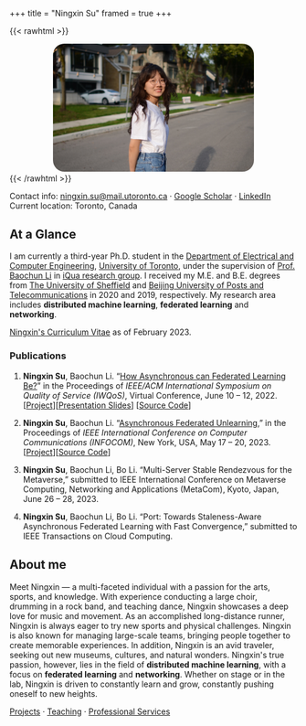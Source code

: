 +++
title = "Ningxin Su"
framed = true
+++

{{< rawhtml >}}
<center>
<img src="/assets/ningxinsu.jpg" alt="Ningxin Su" width="70%" style="border-radius: 20px;" >
</center>
{{< /rawhtml >}}

Contact info: ningxin.su@mail.utoronto.ca &middot; [Google Scholar](https://scholar.google.ca/citations?user=XkeT3_8AAAAJ&hl=en) &middot; [LinkedIn](https://www.linkedin.com/in/ningxin-su-b11460264/)   
Current location: Toronto, Canada  

## At a Glance

I am currently a third-year Ph.D. student in the [Department of Electrical and Computer Engineering](https://www.ece.toronto.edu), [University of Toronto](https://www.utoronto.ca), under the supervision of [Prof. Baochun Li](https://www.ece.utoronto.ca/people/li-b/) in [iQua research group](https://iqua.ece.toronto.edu/). I received my M.E. and B.E. degrees from [The University of Sheffield](https://www.sheffield.ac.uk/) and [Beijing University of Posts and Telecommunications](https://www.bupt.edu.cn/) in 2020 and 2019, respectively. My research area includes **distributed machine learning**, **federated learning** and **networking**.

[Ningxin's Curriculum Vitae](/assets/ningxin_cv.pdf) as of February 2023.

### Publications
1. **Ningxin Su**, Baochun Li. “[How Asynchronous can Federated Learning Be?](/assets/iwqos22.pdf)” in the Proceedings of *IEEE/ACM International Symposium on Quality of Service (IWQoS)*, Virtual Conference, June 10 – 12, 2022. [[Project](/projects/iwqos22)][[Presentation Slides](/assets/iwqos22_slides.key)] [[Source Code](https://github.com/TL-System/plato/tree/main/examples/port)]

2. **Ningxin Su**, Baochun Li. “[Asynchronous Federated Unlearning](/assets/infocom23.pdf),” in the Proceedings of *IEEE International Conference on Computer Communications (INFOCOM)*, New York, USA, May 17 – 20, 2023. [[Project](/projects/infocom23)][[Source Code](https://github.com/TL-System/plato/tree/main/examples/knot)]

3. **Ningxin Su**, Baochun Li, Bo Li. “Multi-Server Stable Rendezvous for the Metaverse,” submitted to IEEE International Conference on Metaverse Computing, Networking and Applications (MetaCom), Kyoto, Japan, June 26 – 28, 2023.

4. **Ningxin Su**, Baochun Li, Bo Li. “Port: Towards Staleness-Aware Asynchronous Federated Learning with Fast Convergence,” submitted to IEEE Transactions on Cloud Computing.

## About me 
Meet Ningxin &mdash; a multi-faceted individual with a passion for the arts, sports, and knowledge. With experience conducting a large choir, drumming in a rock band, and teaching dance, Ningxin showcases a deep love for music and movement. As an accomplished long-distance runner, Ningxin is always eager to try new sports and physical challenges. Ningxin is also known for managing large-scale teams, bringing people together to create memorable experiences. In addition, Ningxin is an avid traveler, seeking out new museums, cultures, and natural wonders. Ningxin's true passion, however, lies in the field of **distributed machine learning**, with a focus on **federated learning** and **networking**. Whether on stage or in the lab, Ningxin is driven to constantly learn and grow, constantly pushing oneself to new heights.

[Projects](/projects) &middot; [Teaching](/teaching) &middot; [Professional Services](/professional_services) 